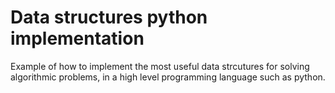 # Data structures python implementation

Example of how to implement the most useful data strcutures for solving algorithmic problems, in a high level programming language such as python.
